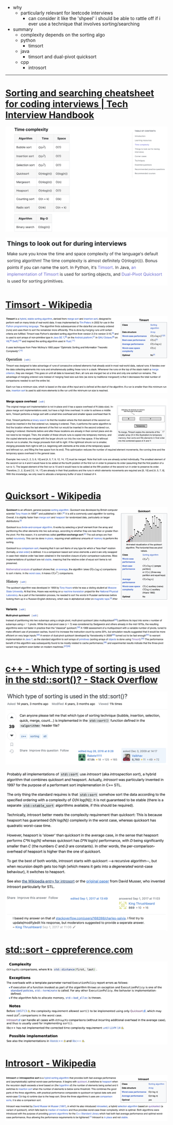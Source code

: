 - why
	- particularly relevant for leetcode interviews
		- can consider it like the 'shpeel' i should be able to rattle off if i ever use a technique that involves sorting/searching
- summary
	- complexity depends on the sorting algo
	- python
		- timsort
	- java
		- timsort and dual-pivot quicksort
	- cpp
		- introsort

---

# [Sorting and searching cheatsheet for coding interviews | Tech Interview Handbook](https://www.techinterviewhandbook.org/algorithms/sorting-searching/)

![](../!assets/attachments/Pasted%20image%2020240304180527.png)

![](../!assets/attachments/Pasted%20image%2020240304180441.png)


# [Timsort - Wikipedia](https://en.wikipedia.org/wiki/Timsort)

![](../!assets/attachments/Pasted%20image%2020240304180707.png)

![](../!assets/attachments/Pasted%20image%2020240304180643.png)

# [Quicksort - Wikipedia](https://en.wikipedia.org/wiki/Quicksort)

![](../!assets/attachments/Pasted%20image%2020240304181027.png)

![](../!assets/attachments/Pasted%20image%2020240304180736.png)


# [c++ - Which type of sorting is used in the std::sort()? - Stack Overflow](https://stackoverflow.com/questions/1840121/which-type-of-sorting-is-used-in-the-stdsort)
![](../!assets/attachments/Pasted%20image%2020240304181309.png)


![](../!assets/attachments/Pasted%20image%2020240304181255.png)



# [std::sort - cppreference.com](https://en.cppreference.com/w/cpp/algorithm/sort)

![](../!assets/attachments/Pasted%20image%2020240304181354.png)


# [Introsort - Wikipedia](https://en.wikipedia.org/wiki/Introsort)

![](../!assets/attachments/Pasted%20image%2020240304181642.png)


